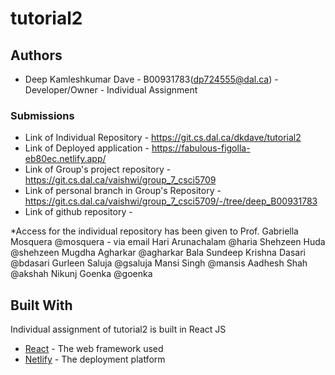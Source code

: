 # tutorial2

## Authors

* Deep Kamleshkumar Dave - B00931783(dp724555@dal.ca) - Developer/Owner - Individual Assignment

### Submissions

* Link of Individual Repository - https://git.cs.dal.ca/dkdave/tutorial2
* Link of Deployed application - https://fabulous-figolla-eb80ec.netlify.app/
* Link of Group's project repository - https://git.cs.dal.ca/vaishwi/group_7_csci5709
* Link of personal branch in Group's Repository - https://git.cs.dal.ca/vaishwi/group_7_csci5709/-/tree/deep_B00931783
* Link of github repository - 

*Access for the individual repository has been given to
Prof. Gabriella Mosquera @mosquera - via email
Hari Arunachalam @haria
Shehzeen Huda @shehzeen
Mugdha Agharkar @agharkar
Bala Sundeep Krishna Dasari @bdasari
Gurleen Saluja @gsaluja
Mansi Singh @mansis
Aadhesh Shah @akshah
Nikunj Goenka @goenka

## Built With

Individual assignment of tutorial2 is built in React JS

* [React](https://reactjs.org/) - The web framework used
* [Netlify](https://www.netlify.com/) - The deployment platform
